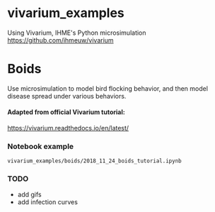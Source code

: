 # vivarium_examples
Using Vivarium, IHME's Python microsimulation https://github.com/ihmeuw/vivarium

# Boids
Use microsimulation to model bird flocking behavior, and then model disease spread under various behaviors. 
#### Adapted from official Vivarium tutorial: 
 https://vivarium.readthedocs.io/en/latest/
 
### Notebook example
`vivarium_examples/boids/2018_11_24_boids_tutorial.ipynb`

### TODO 
- add gifs
- add infection curves
